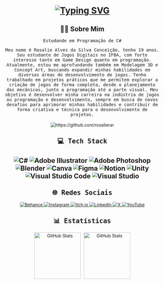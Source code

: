 # <p align="center"> <a href="https://git.io/typing-svg"><img src="https://readme-typing-svg.demolab.com?font=Fira+Code&duration=4000&pause=1000&color=9D6AF7&width=435&lines=%F0%9F%91%8B+Ol%C3%A1!+Eu+sou+Rosalie+Alves+" alt="Typing SVG"/></a></p>

<h2 align="center"> 🙋‍♀️ Sobre Mim </h2>
 <p align="center">  
  <samp> Estudande em Programação de C#  </samp> </p>
 <p align="center">   <samp> Meu nome é Rosalie Alves da Silva Conceição, tenho 19 anos. Sou estudante de Jogos Digitais no IFBA, com forte interesse tanto em Game Design quanto em programação. Atualmente, estou me aprofundando também em Modelagem 3D e Concept Art, buscando expandir minhas habilidades em diversas áreas do desenvolvimento de jogos. Tenho trabalhado em projetos práticos que me permitem explorar a criação de jogos de forma completa, desde o planejamento das mecânicas, junto a programação até a parte visual. Meu objetivo é desenvolver minha carreira na indústria de jogos ou programação e desenvolvimento, sempre em busca de novos desafios para aprimorar minhas habilidades e contribuir de forma criativa e técnica para o desenvolvimento de projetos. 
 </samp>
     <br> <br>
  <img src="https://komarev.com/ghpvc/?username=rosalierar" alt="https://github.com/rosalierar"/>
</h1>

<h2 align="center"> <samp> 💻 Tech Stack </samp> </h2>
<!-- Badges from https://github.com/Ileriayo/markdown-badges -->
<h2 align="center">
    <a>
        <img src="https://img.shields.io/badge/c%23-%23239120.svg?style=for-the-badge&logo=csharp&logoColor=white" alt="C#"> 
        <img src="https://img.shields.io/badge/adobe%20illustrator-%23FF9A00.svg?style=for-the-badge&logo=adobe%20illustrator&logoColor=white" alt="Adobe Illustrator">
        <img src="https://img.shields.io/badge/adobe%20photoshop-%2331A8FF.svg?style=for-the-badge&logo=adobe%20photoshop&logoColor=white" alt="Adobe Photoshop"> 
        <img src="https://img.shields.io/badge/blender-%23F5792A.svg?style=for-the-badge&logo=blender&logoColor=white" alt="Blender"> 
        <img src="https://img.shields.io/badge/Canva-%2300C4CC.svg?style=for-the-badge&logo=Canva&logoColor=white" alt="Canva"> 
        <img src="https://img.shields.io/badge/figma-%23F24E1E.svg?style=for-the-badge&logo=figma&logoColor=white" alt="Figma"> 
        <img src="https://img.shields.io/badge/Notion-%23000000.svg?style=for-the-badge&logo=notion&logoColor=white" alt="Notion"> 
        <img src="https://img.shields.io/badge/unity-%23000000.svg?style=for-the-badge&logo=unity&logoColor=white" alt="Unity"> 
        <img src="https://img.shields.io/badge/Visual%20Studio%20Code-0078d7.svg?style=for-the-badge&logo=visual-studio-code&logoColor=white" alt="Visual Studio Code"> 
        <img src="https://img.shields.io/badge/Visual%20Studio-5C2D91.svg?style=for-the-badge&logo=visual-studio&logoColor=white" alt="Visual Studio"> 
</h2>

<h2 align="center"><samp> 🌐 Redes Sociais </samp> </h2>
<p align="center">
<!-- behance -->
        <a href="https://www.behance.net/rosalierar">
        <img src="https://img.shields.io/badge/-Behance-blue?style=for-the-badge&logo=behance&logoColor=white" alt="Behance"> </a>
<!-- Instagram -->
      <a href="https://www.instagram.com/rosalierar">
        <img src="https://img.shields.io/badge/-Instagram-%23E4405F?style=for-the-badge&logo=instagram&logoColor=white)](https://www.instagram.com/SEUUSERNAME/" alt="Instagram"> </a>
<!-- itch.io -->
            <a href="https://rosalierar.itch.io">
        <img src="https://img.shields.io/badge/Itch.io-FA5C5C?style=for-the-badge&logo=itchdotio&logoColor=white" alt="Itch.io">
            </a>
             <!--linkedin --> 
      <a href="https://www.linkedin.com/in/rosalierar/">
        <img src="https://img.shields.io/badge/LinkedIn-0077B5?style=for-the-badge&logo=linkedin&logoColor=white)](https://www.linkedin.com/in/rosalierarr/" alt="LinkedIn"> </a>
    </a>
              <!-- x --> 
 <a href="https://x.com/rosalierarr">
        <img src="https://img.shields.io/badge/X-000?style=for-the-badge&logo=x)](https://x.com/rosalierarr" alt="X"> </a>
            <!-- youtube -->
    <a href="https://www.youtube.com/channel/UChJJAzAIiXRoGriK6DCIUWA">
        <img src="https://img.shields.io/badge/YouTube-%23FF0000.svg?style=for-the-badge&logo=YouTube&logoColor=white" alt="YouTube"> </a>
</p>

<h2 align="center">  <samp> 📊 Estatísticas </samp> </h2>

 <p align="center">
  <img 
    align="center" 
    alt="GitHub Stats" 
    height=150" 
    style="padding-right: 10px;" 
    src="https://github-readme-stats.vercel.app/api?username=rosalierar&show_icons=true&theme=tokyonight&include_all_commits=true&locale=pt-br" 
 
  <img 
      align="center" 
      alt="GitHub Stats" 
      height="150" 
      src="https://github-readme-stats.vercel.app/api/top-langs/?username=rosalierar&theme=tokyonight&layout=compact&custom_title=Tecnologias&langs_count=9" 
  />
</p>


